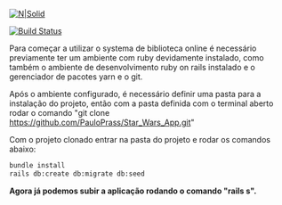 
[![N|Solid](https://cldup.com/dTxpPi9lDf.thumb.png)](https://nodesource.com/products/nsolid)

[![Build Status](https://travis-ci.org/joemccann/dillinger.svg?branch=master)](https://travis-ci.org/joemccann/dillinger)

Para começar a utilizar o systema de biblioteca online é necessário previamente ter um ambiente com ruby devidamente instalado, como também o ambiente de desenvolvimento ruby on rails instalado e o gerenciador de pacotes yarn e o git.

Após o ambiente configurado, é necessário definir uma pasta para a instalação do projeto, então com a pasta definida com o terminal aberto rodar o comando "git clone https://github.com/PauloPrass/Star_Wars_App.git"

Com o projeto clonado entrar na pasta do projeto e rodar os comandos abaixo:
```sh
bundle install
rails db:create db:migrate db:seed
```


**Agora já podemos subir a aplicação rodando o comando "rails s".**
